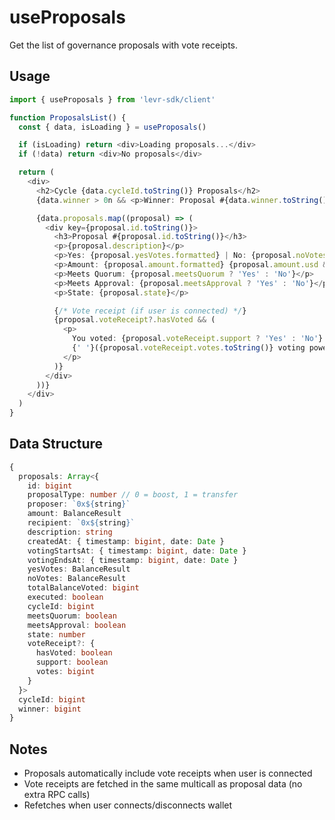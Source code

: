 # useProposals

Get the list of governance proposals with vote receipts.

## Usage

```typescript
import { useProposals } from 'levr-sdk/client'

function ProposalsList() {
  const { data, isLoading } = useProposals()

  if (isLoading) return <div>Loading proposals...</div>
  if (!data) return <div>No proposals</div>

  return (
    <div>
      <h2>Cycle {data.cycleId.toString()} Proposals</h2>
      {data.winner > 0n && <p>Winner: Proposal #{data.winner.toString()}</p>}

      {data.proposals.map((proposal) => (
        <div key={proposal.id.toString()}>
          <h3>Proposal #{proposal.id.toString()}</h3>
          <p>{proposal.description}</p>
          <p>Yes: {proposal.yesVotes.formatted} | No: {proposal.noVotes.formatted}</p>
          <p>Amount: {proposal.amount.formatted} {proposal.amount.usd && `($${proposal.amount.usd})`}</p>
          <p>Meets Quorum: {proposal.meetsQuorum ? 'Yes' : 'No'}</p>
          <p>Meets Approval: {proposal.meetsApproval ? 'Yes' : 'No'}</p>
          <p>State: {proposal.state}</p>

          {/* Vote receipt (if user is connected) */}
          {proposal.voteReceipt?.hasVoted && (
            <p>
              You voted: {proposal.voteReceipt.support ? 'Yes' : 'No'}
              {' '}({proposal.voteReceipt.votes.toString()} voting power)
            </p>
          )}
        </div>
      ))}
    </div>
  )
}
```

## Data Structure

```typescript
{
  proposals: Array<{
    id: bigint
    proposalType: number // 0 = boost, 1 = transfer
    proposer: `0x${string}`
    amount: BalanceResult
    recipient: `0x${string}`
    description: string
    createdAt: { timestamp: bigint, date: Date }
    votingStartsAt: { timestamp: bigint, date: Date }
    votingEndsAt: { timestamp: bigint, date: Date }
    yesVotes: BalanceResult
    noVotes: BalanceResult
    totalBalanceVoted: bigint
    executed: boolean
    cycleId: bigint
    meetsQuorum: boolean
    meetsApproval: boolean
    state: number
    voteReceipt?: {
      hasVoted: boolean
      support: boolean
      votes: bigint
    }
  }>
  cycleId: bigint
  winner: bigint
}
```

## Notes

- Proposals automatically include vote receipts when user is connected
- Vote receipts are fetched in the same multicall as proposal data (no extra RPC calls)
- Refetches when user connects/disconnects wallet
